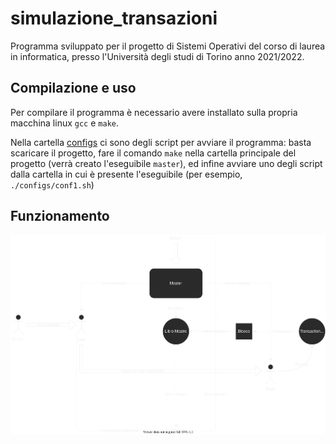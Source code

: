 # simulazione_transazioni

Programma sviluppato per il progetto di Sistemi Operativi del corso di laurea in informatica, presso l'Università degli
studi di Torino anno 2021/2022.

## Compilazione e uso

Per compilare il programma è necessario avere installato sulla propria macchina linux `gcc` e `make`.

Nella cartella [configs](/configs) ci sono degli script per avviare il programma: basta scaricare il progetto, fare il
comando `make` nella cartella principale del progetto (verrà creato l'eseguibile `master`), ed infine avviare uno degli
script dalla cartella in cui è presente l'eseguibile (per esempio, `./configs/conf1.sh`)

## Funzionamento

![Diagramma di funzionamento programma](diagram.svg)